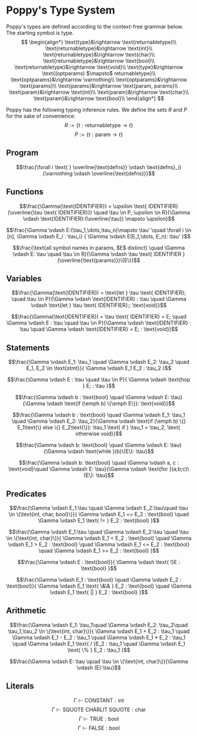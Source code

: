 # Poppy's Type System

Poppy's types are defined according to the context-free grammar below. The starting symbol is $\text{type}$.
$$
\begin{align*}
\text{type}&\rightarrow \text{returnabletype}\\
\text{returnabletype}&\rightarrow \text{int}\\
\text{returnabletype}&\rightarrow \text{char}\\
\text{returnabletype}&\rightarrow \text{bool}\\
\text{returnabletype}&\rightarrow \text{void}\\
\text{type}&\rightarrow \text{(optparams) $\mapsto$ returnabletype}\\
\text{optparams}&\rightarrow \varnothing\\
\text{optparams}&\rightarrow \text{params}\\
\text{params}&\rightarrow \text{param, params}\\
\text{param}&\rightarrow \text{int}\\
\text{param}&\rightarrow \text{char}\\
\text{param}&\rightarrow \text{bool}\\
\end{align*}
$$


Poppy has the following typing inference rules. We define the sets $R$ and $P$ for the sake of convenience:
$$R:=\{t:\text{returnabletype} \to t\}$$
$$P:=\{t:\text{param} \to t\}$$

## Program
$$\frac{\forall i \text{ } \overline{\text{defns}} \vdash \text{defns}_i}{\varnothing \vdash \overline{\text{defns}}}$$

## Functions

$$\frac{\Gamma(\text{IDENTIFIER}) = \upsilon \text{ IDENTIFIER}(\overline{\tau \text{ IDENTIFIER}}) \quad \tau \in P, \upsilon \in R}{\Gamma \vdash \text{IDENTIFIER}:(\overline{\tau}) \mapsto \upsilon}$$

$$\frac{\Gamma \vdash E:(\tau_1,\dots,\tau_n)\mapsto \tau' \quad \forall i \in [n], \Gamma \vdash E_i : \tau_i} {
    \Gamma \vdash E(E_1,\dots, E_n): \tau'
}$$

$$\frac{\text{all symbol names in params, $E$ distinct} \quad \Gamma \vdash E: \tau \quad \tau \in R}{\Gamma \vdash \tau \text{ IDENTIFIER }(\overline{\text{params}})\{E\}}$$

## Variables

$$\frac{\Gamma(\text{IDENTIFIER}) = \text{let } \tau \text{ IDENTIFIER}; \quad \tau \in P}{\Gamma \vdash \text{IDENTIFIER} : \tau \quad \Gamma \vdash \text{let } \tau \text{ IDENTIFIER};: \text{void}}$$

$$\frac{\Gamma(\text{IDENTIFIER}) = \tau \text{ IDENTIFIER} = E; \quad \Gamma \vdash E : \tau \quad \tau \in P}{\Gamma \vdash \text{IDENTIFIER} : \tau \quad \Gamma \vdash \text{IDENTIFIER} = E; : \text{void}}$$

## Statements

$$\frac{\Gamma \vdash E_1: \tau_1 \quad \Gamma \vdash E_2: \tau_2 \quad E_1, E_2 \in \text{stmt}}{
    \Gamma \vdash E_1 E_2 : \tau_2
}$$

$$\frac{\Gamma \vdash E : \tau \quad \tau \in P}{
    \Gamma \vdash \text{hop } E; : \tau
}$$

$$\frac{\Gamma \vdash b : \text{bool} \quad \Gamma \vdash E: \tau}{\Gamma \vdash \text{if (\emph b) \{\emph E\}}: \text{void}}$$

$$\frac{\Gamma \vdash b : \text{bool} \quad \Gamma \vdash E_1: \tau_1 \quad \Gamma \vdash E_2: \tau_2}{\Gamma \vdash \text{if (\emph b) \{} E_1\text{\} else \{} E_2\text{\}}: \tau_1 \text{ if } \tau_1 = \tau_2, \text{ otherwise void}}$$

$$\frac{\Gamma \vdash b: \text{bool} \quad \Gamma \vdash E: \tau}{\Gamma \vdash \text{while }(b)\{E\}: \tau}$$

$$\frac{\Gamma \vdash b: \text{bool} \quad \Gamma \vdash a, c : \text{void}\quad \Gamma \vdash E: \tau}{\Gamma \vdash \text{for }(a;b;c)\{E\}: \tau}$$

## Predicates
$$\frac{\Gamma \vdash E_1:\tau \quad \Gamma \vdash E_2:\tau\quad \tau \in \{\text{int, char, bool}\}}{
    \Gamma \vdash E_1 == E_2 : \text{bool} \quad \Gamma \vdash E_1 \text{ != } E_2 : \text{bool}
}$$

$$\frac{\Gamma \vdash E_1:\tau \quad \Gamma \vdash E_2:\tau \quad \tau \in \{\text{int, char}\}}{
    \Gamma \vdash E_1 < E_2 : \text{bool} \quad \Gamma \vdash E_1 > E_2 : \text{bool} \quad
    \Gamma \vdash E_1 <= E_2 : \text{bool} \quad \Gamma \vdash E_1 >= E_2 : \text{bool}
}$$


$$\frac{\Gamma \vdash E : \text{bool}}{
    \Gamma \vdash \text{ !}E : \text{bool}
}$$

$$\frac{\Gamma \vdash E_1 : \text{bool} \quad \Gamma \vdash E_2 : \text{bool}}{
    \Gamma \vdash E_1 \text{ \&\& } E_2 : \text{bool} \quad     \Gamma \vdash E_1 \text{ || } E_2 : \text{bool}
}$$

## Arithmetic
$$\frac{\Gamma \vdash E_1: \tau_1\quad \Gamma \vdash E_2: \tau_2\quad \tau_1,\tau_2 \in \{\text{int, char}\}}{
    \Gamma \vdash E_1 + E_2 : \tau_1 \quad \Gamma \vdash E_1 - E_2 : \tau_1 \quad \Gamma \vdash E_1 * E_2 : \tau_1 \quad \Gamma \vdash E_1 \text{ / }E_2 : \tau_1 \quad \Gamma \vdash E_1 
    \text{ \% } E_2 : \tau_1
}$$

$$\frac{\Gamma \vdash E: \tau \quad \tau \in \{\text{int, char}\}}{\Gamma \vdash (E):\tau}$$


## Literals

$$\Gamma \vdash \text{CONSTANT}: \text{int}$$
$$\Gamma \vdash \text{SQUOTE CHARLIT SQUOTE}: \text{char}$$
$$\Gamma \vdash \text{TRUE}: \text{bool}$$
$$\Gamma \vdash \text{FALSE}: \text{bool}$$
